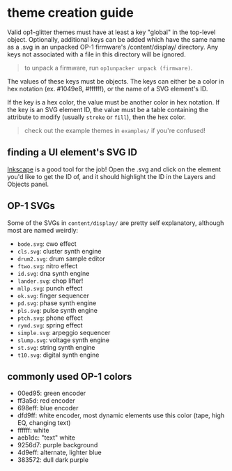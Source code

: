 # theme creation guide

Valid op1-glitter themes must have at least a key "global" in the top-level object. Optionally, additional keys can be added which have the same name as a .svg in an unpacked OP-1 firmware's /content/display/ directory. Any keys not associated with a file in this directory will be ignored.

> to unpack a firmware, run `op1unpacker unpack (firmware)`.

The values of these keys must be objects. The keys can either be a color in hex notation (ex. #1049e8, #ffffff), or the name of a SVG element's ID.

If the key is a hex color, the value must be another color in hex notation. If the key is an SVG element ID, the value must be a table containing the attribute to modify (usually `stroke` or `fill`), then the hex color.

> check out the example themes in `examples/` if you're confused!

## finding a UI element's SVG ID

[Inkscape](https://inkscape.org/) is a good tool for the job! Open the .svg and click on the element you'd like to get the ID of, and it should highlight the ID in the Layers and Objects panel.

## OP-1 SVGs

Some of the SVGs in `content/display/` are pretty self explanatory, although most are named weirdly:

- `bode.svg`: cwo effect
- `cls.svg`: cluster synth engine
- `drum2.svg`: drum sample editor
- `ftwo.svg`: nitro effect
- `id.svg`: dna synth engine
- `lander.svg`: chop lifter!
- `mllp.svg`: punch effect
- `ok.svg`: finger sequencer
- `pd.svg`: phase synth engine
- `pls.svg`: pulse synth engine
- `ptch.svg`: phone effect
- `rymd.svg`: spring effect
- `simple.svg`: arpeggio sequencer
- `slump.svg`: voltage synth engine
- `st.svg`: string synth engine
- `t10.svg`: digital synth engine

## commonly used OP-1 colors

- 00ed95: green encoder
- ff3a5d: red encoder
- 698eff: blue encoder
- dfd9ff: white encoder, most dynamic elements use this color (tape, high EQ, changing text)
- ffffff: white
- aeb1dc: "text" white
- 9256d7: purple background
- 4d9eff: alternate, lighter blue
- 383572: dull dark purple
